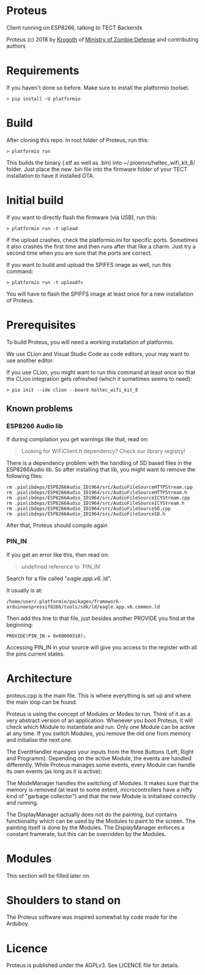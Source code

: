 # Proteus
Client running on ESP8266, talking to TECT Backends

Proteus (c) 2018 by [Krogoth](https://twitter.com/le_krogoth) of [Ministry of Zombie Defense](http://www.mzd.org.uk/) and contributing authors

# Requirements
If you haven't done so before. Make sure to install the platformio toolset.

```
> pip install -U platformio
```

# Build
After cloning this repo. In root folder of Proteus, run this:

```
> platformio run
```

This builds the binary (.elf as well as .bin) into ~/.pioenvs/heltec_wifi_kit_8/ folder. 
Just place the new .bin file into the firmware folder of your TECT installation to 
have it installed OTA.

# Initial build
If you want to directly flash the firmware (via USB), run this:

```
> platformio run -t upload
```

If the upload crashes, check the platformio.ini for specific ports. Sometimes it also crashes the first time and 
then runs after that like a charm. Just try a second time when you are sure that 
the ports are correct.

If you want to build and upload the SPIFFS image as well, run this command:

```
> platformio run -t uploadfs 
```

You will have to flash the SPIFFS image at least once for a new installation of 
Proteus.

# Prerequisites
To build Proteus, you will need a working installation of platformio.

We use CLion and Visual Studio Code as code editors, your may want to use another editor.

If you use CLion, you might want to run this command at least once so that the CLion 
integration gets refreshed (which it sometimes seems to need):

```
> pio init --ide clion --board heltec_wifi_kit_8
```

## Known problems
### ESP8266 Audio lib
If during compilation you get warnings like that, read on:

> Looking for WiFiClient.h dependency? Check our library registry!

There is a dependency problem with the handling of SD based files in the 
ESP8266Audio lib. So after installing that lib, you might want to remove 
the following files:

```
rm .piolibdeps/ESP8266Audio_ID1964/src/AudioFileSourceHTTPStream.cpp
rm .piolibdeps/ESP8266Audio_ID1964/src/AudioFileSourceHTTPStream.h
rm .piolibdeps/ESP8266Audio_ID1964/src/AudioFileSourceICYStream.cpp
rm .piolibdeps/ESP8266Audio_ID1964/src/AudioFileSourceICYStream.h
rm .piolibdeps/ESP8266Audio_ID1964/src/AudioFileSourceSD.cpp
rm .piolibdeps/ESP8266Audio_ID1964/src/AudioFileSourceSD.h
```

After that, Proteus should compile again

### PIN_IN

If you get an error like this, then read on:

> undefined reference to `PIN_IN'

Search for a file called "*eagle.app.v6.*.ld". 

It usually is at:

```
/home/user/.platformio/packages/framework-arduinoespressif8266/tools/sdk/ld/eagle.app.v6.common.ld
```

Then add this line to that file, just besides another PROVIDE you find at the beginning:

```
PROVIDE(PIN_IN = 0x60000318);
```

Accessing PIN_IN in your source will give you access to the register with all the pins current states.

# Architecture
proteus.cpp is the main file. This is where everything is set up and where the main 
loop can be found.

Proteus is using the concept of Modules or Modes to run. Think of it as a very abstract 
version of an application. Whenever you boot Proteus, it will check which Module to instantiate 
and run. Only one Module can be active at any time. If you switch Modules, you remove the 
old one from memory and initialise the next one.

The EventHandler manages your inputs from the three Buttons (Left, Right and Programm). 
Depending on the active Module, the events are handled differently. While Proteus manages 
some events, every Module can handle its own events (as long as it is active):

The ModeManager handles the switching of Modules. It makes sure that the memory is removed 
(at least to some extent, microcontrollers have a nifty kind of "garbage collector") and
that the new Module is initialised correctly and running.

The DisplayManager actually does not do the painting, but contains functionality which 
can be used by the Modules to paint to the screen. The painting itself is done by the 
Modules. The DisplayManager enforces a constant framerate, but this can be overridden 
by the Modules.

# Modules
This section will be filled later on.

# Shoulders to stand on
The Proteus software was inspired somewhat by code made for the Arduboy.


# Licence
Proteus is published under the AGPLv3. See LICENCE file for details.
